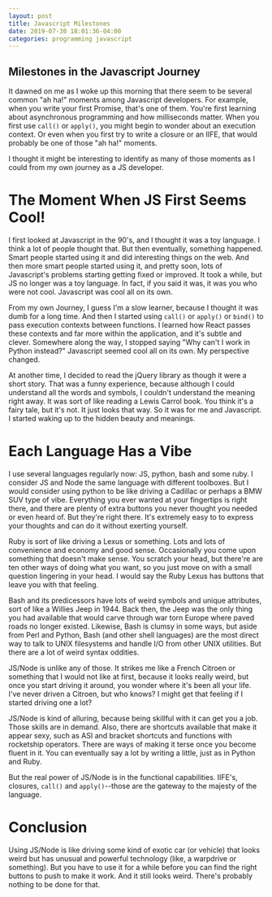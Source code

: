 ```yaml
---
layout: post
title: Javascript Milestones
date: 2019-07-30 18:01:36-04:00
categories: programming javascript
---
```

## Milestones in the Javascript Journey

It dawned on me as I woke up this morning that there seem to be several common "ah ha!" moments among
Javascript developers. For example, when you write your first Promise, that's one of them.  You're
first learning about asynchronous programming and how milliseconds matter.  When you first use `call()` or 
`apply()`, you might begin to wonder about an execution context.  Or even when you first try to write a
closure or an IIFE, that would probably be one of those "ah ha!" moments.

I thought it might be interesting to identify as many of those moments as I could from my own journey
as a JS developer.

# The Moment When JS First Seems Cool!

I first looked at Javascript in the 90's, and I thought it was a toy language.  I think a lot of
people thought that.  But then eventually, something happened.  Smart people started using it and did
interesting things on the web.  And then more smart people started using it, and pretty soon, lots of
Javascript's problems starting getting fixed or improved.  It took a while, but JS no longer was a toy
language.  In fact, if you said it was, it was you who were not cool.  Javascript was cool all on its
own.  

From my own Journey, I guess I'm a slow learner, because I thought it was dumb for a long time.  And
then I started using `call()` or `apply()` or `bind()` to pass execution contexts between functions.  I learned how
React passes these contexts and far more within the application, and it's subtle and clever.
Somewhere along the way, I stopped saying "Why can't I work in Python instead?"  Javascript seemed
cool all on its own.  My perspective changed.

At another time, I decided to read the jQuery library as though it were a short story.  That was a
funny experience, because although I could understand all the words and symbols, I couldn't understand
the meaning right away.  It was sort of like reading a Lewis Carrol book.  You think it's a fairy
tale, but it's not.  It just looks that way.  So it was for me and Javascript.  I started waking up to
the hidden beauty and meanings.

# Each Language Has a Vibe

I use several languages regularly now: JS, python, bash and some ruby.  I consider JS and Node the
same language with different toolboxes.  But I would consider using python to be like driving a
Cadillac or perhaps a BMW SUV type of vibe.  Everything you ever wanted at your fingertips is right
there, and there are plenty of extra buttons you never thought you needed or even heard of.  But
they're right there.  It's extremely easy to to express your thoughts and can do it without exerting
yourself.

Ruby is sort of like driving a Lexus or something.  Lots and lots of convenience and economy and good
sense.  Occasionally you come upon something that doesn't make sense.  You scratch your head, but
there're are ten other ways of doing what you want, so you just move on with a small question
lingering in your head.  I would say the Ruby Lexus has buttons that leave you with that feeling.

Bash and its predicessors have lots of weird symbols and unique attributes, sort of like a Willies
Jeep in 1944.  Back then, the Jeep was the only thing you had available that would carve through war
torn Europe where paved roads no longer existed.  Likewise, Bash is clumsy in some ways, but aside
from Perl and Python, Bash (and other shell languages) are the most direct way to talk to UNIX
filesystems and handle I/O from other UNIX utilities.  But there are a lot of weird syntax oddities.

JS/Node is unlike any of those.  It strikes me like a French Citroen or something that I would not
like at first, because it looks really weird, but once you start driving it around, you wonder where
it's been all your life.  I've never driven a Citroen, but who knows?  I might get that feeling if I
started driving one a lot?

JS/Node is kind of alluring, because being skillful with it can get you a job.  Those skills are in
demand.  Also, there are shortcuts available that make it appear sexy, such as ASI and bracket
shortcuts and functions with rocketship operators.  There are ways of making it terse once you become
fluent in it.  You can eventually say a lot by writing a little, just as in Python and Ruby.  

But the real power of JS/Node is in the functional capabilities.  IIFE's, closures, `call()` and
`apply()`--those are the gateway to the majesty of the language.  

# Conclusion

Using JS/Node is like driving some kind of exotic car (or vehicle) that looks weird but has unusual
and powerful technology (like, a warpdrive or something).  But you have to use it for a while before
you can find the right buttons to push to make it work.  And it still looks weird.  There's probably
nothing to be done for that.

